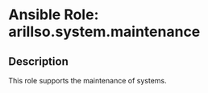 # Ansible Role: arillso.system.maintenance

## Description

This role supports the maintenance of systems.
